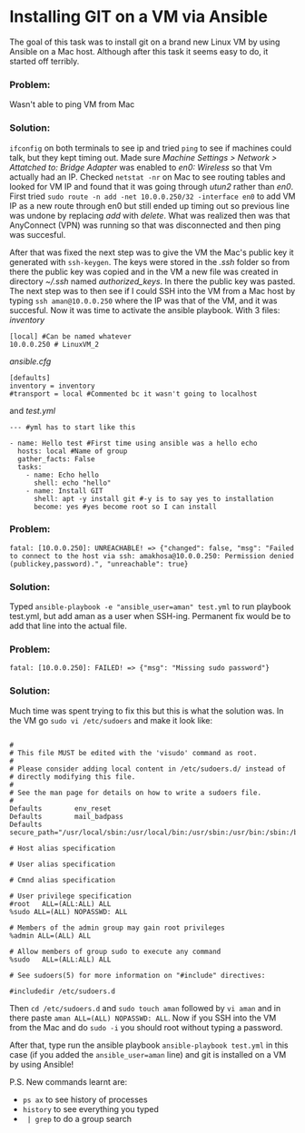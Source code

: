 # Installing GIT on a VM via Ansible
The goal of this task was to install git on a brand new Linux VM by using Ansible on a Mac host. Although after this task it seems easy to do, it started off terribly. 
### Problem:
Wasn't able to ping VM from Mac
### Solution:
```ifconfig``` on both terminals to see ip and tried ```ping``` to see if machines could talk, but they kept timing out. Made sure *Machine Settings > Network > Attatched to: Bridge Adapter* was enabled to *en0: Wireless* so that Vm actually had an IP.
Checked ```netstat -nr``` on Mac to see routing tables and looked for VM IP and found that it was going through *utun2* rather than *en0*. First tried ```sudo route -n add -net 10.0.0.250/32 -interface en0``` to add VM IP as a new route through en0 but still ended up timing out so previous line was undone by replacing *add* with *delete*. 
What was realized then was that AnyConnect (VPN) was running so that was disconnected and then ping was succesful. 



After that was fixed the next step was to give the VM the Mac's public key it generated with ```ssh-keygen```. The keys were stored in the *.ssh* folder so from there the public key was copied and in the VM a new file was created in directory *~/.ssh* named *authorized_keys*. In there the public key was pasted. The next step was to then see if I could SSH into the VM from a Mac host by typing ```ssh aman@10.0.0.250``` where the IP was that of the VM, and it was succesful. Now it was time to activate the ansible playbook. With 3 files: 
*inventory*
```
[local] #Can be named whatever
10.0.0.250 # LinuxVM_2
```
*ansible.cfg*
```
[defaults]
inventory = inventory
#transport = local #Commented bc it wasn't going to localhost
```
and *test.yml*
```
--- #yml has to start like this

- name: Hello test #First time using ansible was a hello echo
  hosts: local #Name of group
  gather_facts: False 
  tasks:
    - name: Echo hello 
      shell: echo "hello"
    - name: Install GIT
      shell: apt -y install git #-y is to say yes to installation
      become: yes #yes become root so I can install
```
### Problem:
```fatal: [10.0.0.250]: UNREACHABLE! => {"changed": false, "msg": "Failed to connect to the host via ssh: amakhosa@10.0.0.250: Permission denied (publickey,password).", "unreachable": true}```
### Solution:
Typed ```ansible-playbook -e "ansible_user=aman" test.yml``` to run playbook test.yml, but add aman as a user when SSH-ing. Permanent fix would be to add that line into the actual file.
### Problem:
```fatal: [10.0.0.250]: FAILED! => {"msg": "Missing sudo password"}```
### Solution:
Much time was spent trying to fix this but this is what the solution was. In the VM go ```sudo vi /etc/sudoers``` and make it look like:
```

#
# This file MUST be edited with the 'visudo' command as root.
#
# Please consider adding local content in /etc/sudoers.d/ instead of
# directly modifying this file.
#
# See the man page for details on how to write a sudoers file.
#
Defaults        env_reset
Defaults        mail_badpass
Defaults        secure_path="/usr/local/sbin:/usr/local/bin:/usr/sbin:/usr/bin:/sbin:/bin:/snap/bin"

# Host alias specification

# User alias specification

# Cmnd alias specification

# User privilege specification
#root   ALL=(ALL:ALL) ALL
%sudo ALL=(ALL) NOPASSWD: ALL

# Members of the admin group may gain root privileges
%admin ALL=(ALL) ALL

# Allow members of group sudo to execute any command
%sudo   ALL=(ALL:ALL) ALL

# See sudoers(5) for more information on "#include" directives:

#includedir /etc/sudoers.d
```
Then ```cd /etc/sudoers.d``` and ```sudo touch aman``` followed by ```vi aman``` and in there paste ```aman ALL=(ALL) NOPASSWD: ALL```. Now if you SSH into the VM from the Mac and do ```sudo -i``` you should root without typing a password.


After that, type run the ansible playbook ```ansible-playbook test.yml``` in this case (if you added the ```ansible_user=aman``` line) and git is installed on a VM by using Ansible!

P.S. New commands learnt are: 
* ```ps ax``` to see history of processes
* ```history``` to see everything you typed
* ``` | grep``` to do a group search
